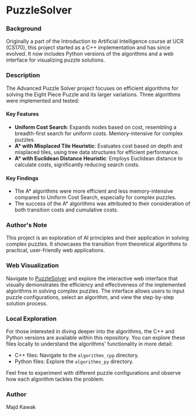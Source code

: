 # PuzzleSolver

### Background
Originally a part of the Introduction to Artificial Intelligence course at UCR (CS170), this project started as a C++ implementation and has since evolved. It now includes Python versions of the algorithms and a web interface for visualizing puzzle solutions.

### Description
The Advanced Puzzle Solver project focuses on efficient algorithms for solving the Eight Piece Puzzle and its larger variations. Three algorithms were implemented and tested:

#### Key Features

- **Uniform Cost Search**: Expands nodes based on cost, resembling a breadth-first search for uniform costs. Memory-intensive for complex puzzles.
- **A\* with Misplaced Tile Heuristic**: Evaluates cost based on depth and misplaced tiles, using tree data structures for efficient performance.
- **A\* with Euclidean Distance Heuristic**: Employs Euclidean distance to calculate costs, significantly reducing search costs.

#### Key Findings
- The A* algorithms were more efficient and less memory-intensive compared to Uniform Cost Search, especially for complex puzzles.
- The success of the A* algorithms was attributed to their consideration of both transition costs and cumulative costs.

### Author's Note
This project is an exploration of AI principles and their application in solving complex puzzles. It showcases the transition from theoretical algorithms to practical, user-friendly web applications.

### Web Visualization
Navigate to [PuzzleSolver](https://puzzlesolver-555f978d3b29.herokuapp.com/)
 and explore the interactive web interface that visually demonstrates the efficiency and effectiveness of the implemented algorithms in solving complex puzzles. The interface allows users to input puzzle configurations, select an algorithm, and view the step-by-step solution process.

### Local Exploration
For those interested in diving deeper into the algorithms, the C++ and Python versions are available within this repository. You can explore these files locally to understand the algorithms' functionality in more detail:

- C++ files: Navigate to the `algorithms_cpp` directory.
- Python files: Explore the `algorithms_py` directory.

Feel free to experiment with different puzzle configurations and observe how each algorithm tackles the problem.

### Author
Majd Kawak
